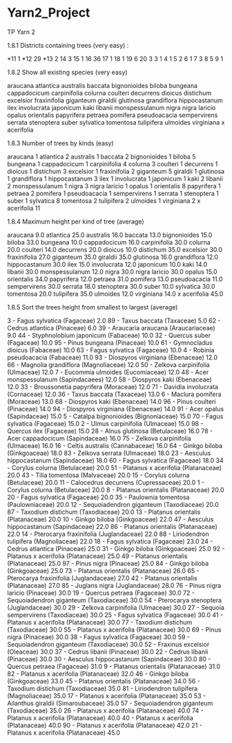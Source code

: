 # Yarn2_Project
TP Yarn 2

1.8.1 Districts containing trees (very easy) :

*11 	1
*12	29
*13	2
14	3
15	1
16	36
17	1
18	1
19	6
20	3
3	1
4	1
5	2
6	1
7	3
8	5
9	1


1.8.2 Show all existing species (very easy)

araucana
atlantica
australis
baccata
bignonioides
biloba
bungeana
cappadocicum
carpinifolia
colurna
coulteri
decurrens
dioicus
distichum
excelsior
fraxinifolia
giganteum
giraldii
glutinosa
grandiflora
hippocastanum
ilex
involucrata
japonicum
kaki
libanii
monspessulanum
nigra
nigra laricio
opalus
orientalis
papyrifera
petraea
pomifera
pseudoacacia
sempervirens
serrata
stenoptera
suber
sylvatica
tomentosa
tulipifera
ulmoides
virginiana
x acerifolia

1.8.3 Number of trees by kinds (easy)

araucana	1
atlantica	2
australis	1
baccata	2
bignonioides	1
biloba	5
bungeana	1
cappadocicum	1
carpinifolia	4
colurna	3
coulteri	1
decurrens	1
dioicus	1
distichum	3
excelsior	1
fraxinifolia	2
giganteum	5
giraldii	1
glutinosa	1
grandiflora	1
hippocastanum	3
ilex	1
involucrata	1
japonicum	1
kaki	2
libanii	2
monspessulanum	1
nigra	3
nigra laricio	1
opalus	1
orientalis	8
papyrifera	1
petraea	2
pomifera	1
pseudoacacia	1
sempervirens	1
serrata	1
stenoptera	1
suber	1
sylvatica	8
tomentosa	2
tulipifera	2
ulmoides	1
virginiana	2
x acerifolia	11

1.8.4 Maximum height per kind of tree (average)

araucana	9.0
atlantica	25.0
australis	16.0
baccata	13.0
bignonioides	15.0
biloba	33.0
bungeana	10.0
cappadocicum	16.0
carpinifolia	30.0
colurna	20.0
coulteri	14.0
decurrens	20.0
dioicus	10.0
distichum	35.0
excelsior	30.0
fraxinifolia	27.0
giganteum	35.0
giraldii	35.0
glutinosa	16.0
grandiflora	12.0
hippocastanum	30.0
ilex	15.0
involucrata	12.0
japonicum	10.0
kaki	14.0
libanii	30.0
monspessulanum	12.0
nigra	30.0
nigra laricio	30.0
opalus	15.0
orientalis	34.0
papyrifera	12.0
petraea	31.0
pomifera	13.0
pseudoacacia	11.0
sempervirens	30.0
serrata	18.0
stenoptera	30.0
suber	10.0
sylvatica	30.0
tomentosa	20.0
tulipifera	35.0
ulmoides	12.0
virginiana	14.0
x acerifolia	45.0

1.8.5 Sort the trees height from smallest to largest (average)

3 - Fagus sylvatica (Fagaceae)	2.0
89 - Taxus baccata (Taxaceae)	5.0
62 - Cedrus atlantica (Pinaceae)	6.0
39 - Araucaria araucana (Araucariaceae)	9.0
44 - Styphnolobium japonicum (Fabaceae)	10.0
32 - Quercus suber (Fagaceae)	10.0
95 - Pinus bungeana (Pinaceae)	10.0
61 - Gymnocladus dioicus (Fabaceae)	10.0
63 - Fagus sylvatica (Fagaceae)	10.0
4 - Robinia pseudoacacia (Fabaceae)	11.0
93 - Diospyros virginiana (Ebenaceae)	12.0
66 - Magnolia grandiflora (Magnoliaceae)	12.0
50 - Zelkova carpinifolia (Ulmaceae)	12.0
7 - Eucommia ulmoides (Eucomiaceae)	12.0
48 - Acer monspessulanum (Sapindacaees)	12.0
58 - Diospyros kaki (Ebenaceae)	12.0
33 - Broussonetia papyrifera (Moraceae)	12.0
71 - Davidia involucrata (Cornaceae)	12.0
36 - Taxus baccata (Taxaceae)	13.0
6 - Maclura pomifera (Moraceae)	13.0
68 - Diospyros kaki (Ebenaceae)	14.0
96 - Pinus coulteri (Pinaceae)	14.0
94 - Diospyros virginiana (Ebenaceae)	14.0
91 - Acer opalus (Sapindaceae)	15.0
5 - Catalpa bignonioides (Bignoniaceae)	15.0
70 - Fagus sylvatica (Fagaceae)	15.0
2 - Ulmus carpinifolia (Ulmaceae)	15.0
98 - Quercus ilex (Fagaceae)	15.0
28 - Alnus glutinosa (Betulaceae)	16.0
78 - Acer cappadocicum (Sapindaceae)	16.0
75 - Zelkova carpinifolia (Ulmaceae)	16.0
16 - Celtis australis (Cannabaceae)	16.0
64 - Ginkgo biloba (Ginkgoaceae)	18.0
83 - Zelkova serrata (Ulmaceae)	18.0
23 - Aesculus hippocastanum (Sapindaceae)	18.0
60 - Fagus sylvatica (Fagaceae)	18.0
34 - Corylus colurna (Betulaceae)	20.0
51 - Platanus x acerifolia (Platanaceae)	20.0
43 - Tilia tomentosa (Malvaceae)	20.0
15 - Corylus colurna (Betulaceae)	20.0
11 - Calocedrus decurrens (Cupressaceae)	20.0
1 - Corylus colurna (Betulaceae)	20.0
8 - Platanus orientalis (Platanaceae)	20.0
20 - Fagus sylvatica (Fagaceae)	20.0
35 - Paulownia tomentosa (Paulowniaceae)	20.0
12 - Sequoiadendron giganteum (Taxodiaceae)	20.0
87 - Taxodium distichum (Taxodiaceae)	20.0
13 - Platanus orientalis (Platanaceae)	20.0
10 - Ginkgo biloba (Ginkgoaceae)	22.0
47 - Aesculus hippocastanum (Sapindaceae)	22.0
86 - Platanus orientalis (Platanaceae)	22.0
14 - Pterocarya fraxinifolia (Juglandaceae)	22.0
88 - Liriodendron tulipifera (Magnoliaceae)	22.0
18 - Fagus sylvatica (Fagaceae)	23.0
24 - Cedrus atlantica (Pinaceae)	25.0
31 - Ginkgo biloba (Ginkgoaceae)	25.0
92 - Platanus x acerifolia (Platanaceae)	25.0
49 - Platanus orientalis (Platanaceae)	25.0
97 - Pinus nigra (Pinaceae)	25.0
84 - Ginkgo biloba (Ginkgoaceae)	25.0
73 - Platanus orientalis (Platanaceae)	26.0
65 - Pterocarya fraxinifolia (Juglandaceae)	27.0
42 - Platanus orientalis (Platanaceae)	27.0
85 - Juglans nigra (Juglandaceae)	28.0
76 - Pinus nigra laricio (Pinaceae)	30.0
19 - Quercus petraea (Fagaceae)	30.0
72 - Sequoiadendron giganteum (Taxodiaceae)	30.0
54 - Pterocarya stenoptera (Juglandaceae)	30.0
29 - Zelkova carpinifolia (Ulmaceae)	30.0
27 - Sequoia sempervirens (Taxodiaceae)	30.0
25 - Fagus sylvatica (Fagaceae)	30.0
41 - Platanus x acerifolia (Platanaceae)	30.0
77 - Taxodium distichum (Taxodiaceae)	30.0
55 - Platanus x acerifolia (Platanaceae)	30.0
69 - Pinus nigra (Pinaceae)	30.0
38 - Fagus sylvatica (Fagaceae)	30.0
59 - Sequoiadendron giganteum (Taxodiaceae)	30.0
52 - Fraxinus excelsior (Oleaceae)	30.0
37 - Cedrus libanii (Pinaceae)	30.0
22 - Cedrus libanii (Pinaceae)	30.0
30 - Aesculus hippocastanum (Sapindaceae)	30.0
80 - Quercus petraea (Fagaceae)	31.0
9 - Platanus orientalis (Platanaceae)	31.0
82 - Platanus x acerifolia (Platanaceae)	32.0
46 - Ginkgo biloba (Ginkgoaceae)	33.0
45 - Platanus orientalis (Platanaceae)	34.0
56 - Taxodium distichum (Taxodiaceae)	35.0
81 - Liriodendron tulipifera (Magnoliaceae)	35.0
17 - Platanus x acerifolia (Platanaceae)	35.0
53 - Ailanthus giraldii (Simaroubaceae)	35.0
57 - Sequoiadendron giganteum (Taxodiaceae)	35.0
26 - Platanus x acerifolia (Platanaceae)	40.0
74 - Platanus x acerifolia (Platanaceae)	40.0
40 - Platanus x acerifolia (Platanaceae)	40.0
90 - Platanus x acerifolia (Platanaceae)	42.0
21 - Platanus x acerifolia (Platanaceae)	45.0
